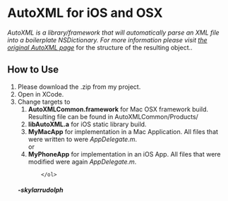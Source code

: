 <h1>AutoXML for iOS and OSX </h1>
<i>AutoXML is a library/framework that will automatically parse an XML file into a boilerplate NSDictionary. For more information please visit <a href="https://github.com/skylarrudolph/AutoXML">the original AutoXML page</a></i> for the structure of the resulting object..
<h2>How to Use</h2>
<ol>
    <li>Please download the .zip from my project. </li>
    <li>Open in XCode. </li>
    <li>Change targets to 
        <ol>
            <li><b>AutoXMLCommon.framework</b> for Mac OSX framework build. Resulting file can be found in AutoXMLCommon/Products/</li>
            <li><b>libAutoXML.a</b> for iOS static library build. </li>
            <li><b>MyMacApp</b> for implementation in a Mac Application. All files that were written to were <i>AppDelegate.m</i>.</li>
            or
            <li><b>MyPhoneApp</b> for implementation in an iOS App. All files that were modified were again <i>AppDelegate.m</i>.

        </ol>
</ol>

<h4><i>-skylarrudolph</i><h4>